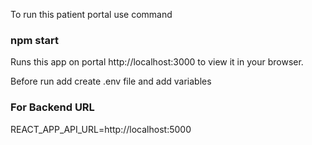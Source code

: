 
To run this patient portal use command
### npm start

Runs this app on portal http://localhost:3000 to view it in your browser.



Before run add create .env file and add variables
### For Backend URL
REACT_APP_API_URL=http://localhost:5000